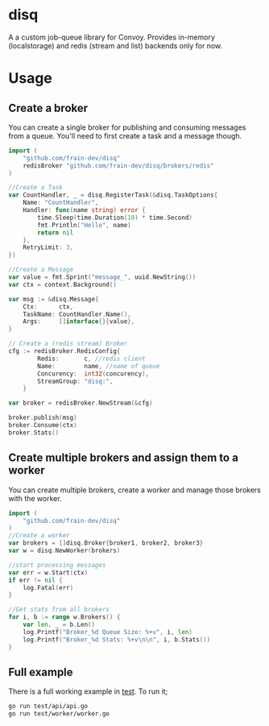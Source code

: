 # disq
A a custom job-queue library for Convoy. Provides in-memory (localstorage) and redis (stream and list) backends only for now.

# Usage

## Create a broker
You can create a single broker for publishing and consuming messages from a queue. You'll need to first create a task and a message though.  

```go
import (
    "github.com/frain-dev/disq"
    redisBroker "github.com/frain-dev/disq/brokers/redis"
) 

//Create a Task
var CountHandler, _ = disq.RegisterTask(&disq.TaskOptions{
	Name: "CountHandler",
	Handler: func(name string) error {
		time.Sleep(time.Duration(10) * time.Second)
		fmt.Println("Hello", name)
		return nil
	},
	RetryLimit: 3,
})

//Create a Message
var value = fmt.Sprint("message_", uuid.NewString())
var ctx = context.Background()

var msg := &disq.Message{
    Ctx:      ctx,
    TaskName: CountHandler.Name(),
    Args:     []interface{}{value},
}

// Create a (redis stream) Broker
cfg := redisBroker.RedisConfig{
		Redis:       c, //redis client
		Name:        name, //name of queue
		Concurency:  int32(concurency),
		StreamGroup: "disq:",
	}

var broker = redisBroker.NewStream(&cfg)

broker.publish(msg)
broker.Consume(ctx)
broker.Stats()
```

## Create multiple brokers and assign them to a worker  
You can create multiple brokers, create a worker and manage those brokers with the worker. 

```go
import (
    "github.com/frain-dev/disq"
) 
//Create a worker
var brokers = []disq.Broker{broker1, broker2, broker3}
var w = disq.NewWorker(brokers)

//start processing messages
var err = w.Start(ctx)
if err != nil {
    log.Fatal(err)
}

//Get stats from all brokers
for i, b := range w.Brokers() {
    var len, _ = b.Len()
    log.Printf("Broker_%d Queue Size: %+v", i, len)
    log.Printf("Broker_%d Stats: %+v\n\n", i, b.Stats())
}
```

## Full example
There is a full working example in [test](./test/). To run it; 
```bash
go run test/api/api.go 
go run test/worker/worker.go
```